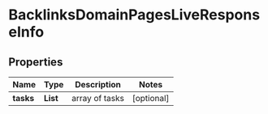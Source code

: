 # BacklinksDomainPagesLiveResponseInfo


## Properties

| Name | Type | Description | Notes |
|------------ | ------------- | ------------- | -------------|
**tasks** | **List<BacklinksDomainPagesLiveTaskInfo>** | array of tasks |[optional]|